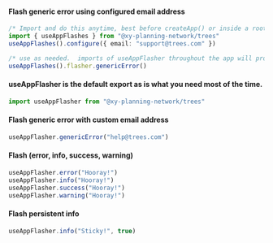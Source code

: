 #### Flash generic error using configured email address

```ts
/* Import and do this anytime, best before createApp() or inside a root app level component */
import { useAppFlashes } from "@xy-planning-network/trees"
useAppFlashes().configure({ email: "support@trees.com" })

/* use as needed.  imports of useAppFlasher throughout the app will produce the same result */
useAppFlashes().flasher.genericError()
```

#### useAppFlasher is the default export as is what you need most of the time.

```ts
import useAppFlasher from "@xy-planning-network/trees"
```

#### Flash generic error with custom email address

```ts
useAppFlasher.genericError("help@trees.com")
```

#### Flash (error, info, success, warning)

```ts
useAppFlasher.error("Hooray!")
useAppFlasher.info("Hooray!")
useAppFlasher.success("Hooray!")
useAppFlasher.warning("Hooray!")
```

#### Flash persistent info

```ts
useAppFlasher.info("Sticky!", true)
```

